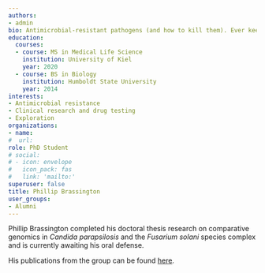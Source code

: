 ```yaml
---
authors:
- admin
bio: Antimicrobial-resistant pathogens (and how to kill them). Ever keen to explore the roads less traveled.
education:
  courses:
  - course: MS in Medical Life Science
    institution: University of Kiel
    year: 2020
  - course: BS in Biology
    institution: Humboldt State University
    year: 2014
interests:
- Antimicrobial resistance
- Clinical research and drug testing
- Exploration
organizations:
- name:
#  url: 
role: PhD Student
# social:
# - icon: envelope
#   icon_pack: fas
#   link: 'mailto:'
superuser: false
title: Phillip Brassington
user_groups:
- Alumni
---
```


Phillip Brassington completed his doctoral thesis research on comparative genomics in *Candida parapsilosis* and the *Fusarium solani* species complex and is currently awaiting his oral defense. 

His publications from the group can be found [here](https://barber-lab.com/author/phillip-jt-brassington/).
